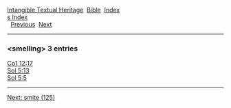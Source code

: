 [Intangible Textual Heritage](../../index)  [Bible](../index) 
[Index](index)   
[s Index](_s_)  
  [Previous](c10593)  [Next](c10595) 

------------------------------------------------------------------------

### &lt;smelling&gt; 3 entries

[Co1 12:17](../kjv/co1012.htm#017)  
[Sol 5:13](../kjv/sol005.htm#013)  
[Sol 5:5](../kjv/sol005.htm#005)  

------------------------------------------------------------------------

[Next: smite (125)](c10595)

